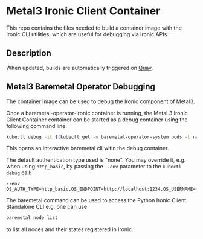 # Metal3 Ironic Client Container

This repo contains the files needed to build a container image with the Ironic
CLI utilities, which are useful for debugging via Ironic APIs.

## Description

When updated, builds are automatically triggered on
[Quay](https://quay.io/repository/metal3-io/ironic-client).


Metal3 Baremetal Operator Debugging
-----------------------------------

The container image can be used to debug the Ironic component of Metal3.

Once a baremetal-operator-ironic container is running, the
Metal 3 Ironic Client Container container can be
started as a debug container using the following command line:

```sh
kubectl debug -it $(kubectl get -n baremetal-operator-system pods -l name=baremetal-operator-ironic -o name) --image=quay.io/metal3-io/ironic-client --target ironic -n baremetal-operator-system
```

This opens an interactive baremetal cli witin the debug container.

The default authentication type used is "none".
You may override it, e.g. when using `http_basic`, by
passing the `--env` parameter to the `kubectl debug` call:

```
--env OS_AUTH_TYPE=http_basic,OS_ENDPOINT=http://localhost:1234,OS_USERNAME=foo,OS_PASSWORD=bar
```

The baremetal command can be used to access the
Python Ironic Client Standalone CLI e.g. one can use

```sh
baremetal node list
```

to list all nodes and their states registered in Ironic.
